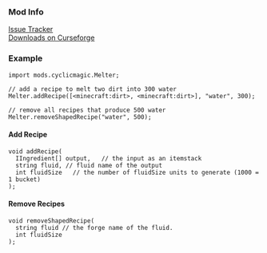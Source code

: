 ### Mod Info

<a href="https://github.com/Lothrazar/Cyclic/issues">Issue Tracker</a>
<br>
<a href="https://www.curseforge.com/minecraft/mc-mods/cyclic">Downloads on Curseforge</a>


### Example

```zenscript
import mods.cyclicmagic.Melter;

// add a recipe to melt two dirt into 300 water
Melter.addRecipe([<minecraft:dirt>, <minecraft:dirt>], "water", 300);

// remove all recipes that produce 500 water
Melter.removeShapedRecipe("water", 500);
```


#### Add Recipe

```zenscript
void addRecipe(
  IIngredient[] output,   // the input as an itemstack
  string fluid, // fluid name of the output
  int fluidSize   // the number of fluidSize units to generate (1000 = 1 bucket)
);
```


#### Remove Recipes


```zenscript
void removeShapedRecipe(
  string fluid // the forge name of the fluid.  
  int fluidSize
);
```

